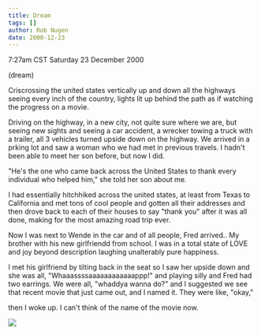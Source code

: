 ```yaml
---
title: Dream
tags: []
author: Rob Nugen
date: 2000-12-23
---
```


<title>Road trip dream</title>
<p class=date>7:27am CST Saturday 23 December 2000</p>
<p class=note>(dream)</p>

<p class=dream>Criscrossing the united states vertically up and down
all the highways seeing every inch of the country, lights lit up behind
the path as if watching the progress on a movie.</p>

<p class=dream>Driving on the highway, in a new city, not quite sure
where we are, but seeing new sights and seeing a car accident, a
wrecker towing a truck with a trailer, all 3 vehicles turned upside
down on the highway.  We arrived in a prking lot and saw a woman who
we had met in previous travels.  I hadn't been able to meet her son
before, but now I did.</p>

<p class=dream>"He's the one who came back across the United States to
thank every individual who helped him," she told her son about me.</p>

<p class=dream>I had essentially hitchhiked across the united states,
at least from Texas to California and met tons of cool people and
gotten all their addresses and then drove back to each of their houses
to say "thank you" after it was all done, making for the most amazing
road trip ever.</p>

<p class=dream>Now I was next to Wende in the car and of all people,
Fred arrived.. My brother with his new girlfriendd from school.  I was
in a total state of LOVE and joy beyond description laughing
unalterably pure happiness.</p>

<p class=dream>I met his girlfriend by tilting back in the seat so I
saw her upside down and she was all, "Whaaassssaaaaaaaaaaaappp!" and
playing silly and Fred had two earrings.  We were all, "whaddya wanna
do?" and I suggested we see that recent movie that just came out, and
I named it.  They were like, "okay,"</p>

<p>then I woke up.  I can't think of the name of the movie now.</p>

<p><img src='/images/rob/wL-ROB.gif'/></p>

